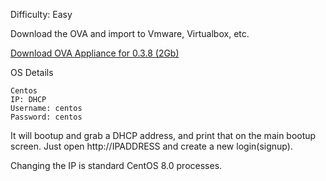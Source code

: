 Difficulty: Easy

Download the OVA and import to Vmware, Virtualbox, etc.

<a href="https://storage.googleapis.com/ct_ovas/CallTelemetry-038-CentOS.ova">Download OVA Appliance for 0.3.8 (2Gb)</a>

OS Details
```
Centos
IP: DHCP
Username: centos
Password: centos
```

It will bootup and grab a DHCP address, and print that on the main bootup screen.
Just open http://IPADDRESS and create a new login(signup).

Changing the IP is standard CentOS 8.0 processes.